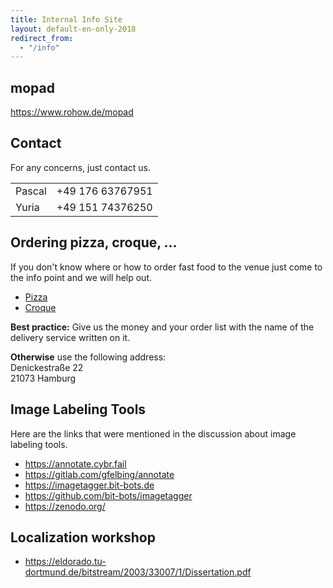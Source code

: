 ```yaml
---
title: Internal Info Site
layout: default-en-only-2018
redirect_from:
  - "/info"
---
```


## mopad

<https://www.rohow.de/mopad>

## Contact

For any concerns, just contact us.

|   |   |
| - | - |
| Pascal | +49 176 63767951 |
| Yuria |  +49 151 74376250 |

## Ordering pizza, croque, ...

If you don't know where or how to order fast food to the venue just come to the
info point and we will help out.  

* [Pizza](https://www.pizzamax.de/)
* [Croque](http://www.lieferprofi.de/shops/croquemaster/common/03_speisen-uebersicht.php)

**Best practice:** Give us the money and your order list with the name of the delivery
service written on it.  

**Otherwise** use the following address:  
Denickestraße 22  
21073 Hamburg  

## Image Labeling Tools

Here are the links that were mentioned in the discussion about image labeling tools.

* <https://annotate.cybr.fail>
* <https://gitlab.com/gfelbing/annotate>
* <https://imagetagger.bit-bots.de>
* <https://github.com/bit-bots/imagetagger>
* <https://zenodo.org/>

## Localization workshop

* <https://eldorado.tu-dortmund.de/bitstream/2003/33007/1/Dissertation.pdf>
